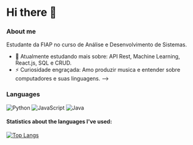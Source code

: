 # Hi there 👋

### About me
  Estudante da FIAP no curso de Análise e Desenvolvimento de Sistemas.
  - 🌱 Atualmente estudando mais sobre: API Rest, Machine Learning, React.js, SQL e CRUD.
  - ⚡ Curiosidade engraçada: Amo produzir musica e entender sobre computadores e suas linguagens.
  -->
  
### Languages
  ![Python](https://img.shields.io/badge/python-3670A0?style=flat-square&logo=python&logoColor=ffdd54)
  ![JavaScript](https://img.shields.io/badge/javascript-%23323330.svg?style=flat-square&logo=javascript&logoColor=%23F7DF1E)
  ![Java](https://img.shields.io/badge/java-%23ED8B00.svg?style=flat-badge&logo=java&logoColor=white)
  
#### Statistics about the languages I've used:<br>
  [![Top Langs](https://github-readme-stats.vercel.app/api/top-langs/?username=AdurraIS&layout=compact&hide=jupyter%20notebook,html)](https://github.com/anuraghazra/github-readme-stats)



